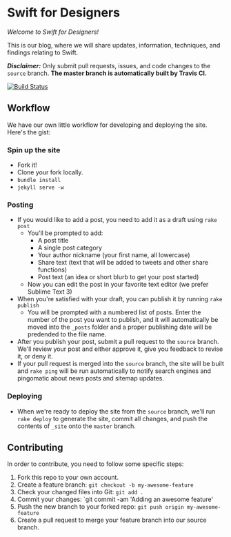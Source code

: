 Swift for Designers
=====================
*Welcome to Swift for Designers!*

This is our blog, where we will share updates, information, techniques, and findings relating to Swift.

***Disclaimer:*** Only submit pull requests, issues, and code changes to the `source` branch. **The master branch is automatically built by Travis CI.**

[![Build Status](https://travis-ci.org/swiftfordesigners/swiftfordesigners.github.io.svg?branch=source)](https://travis-ci.org/swiftfordesigners/swiftfordesigners.github.io)

## Workflow
We have our own little workflow for developing and deploying the site. Here's the gist:

### Spin up the site
- Fork it!
- Clone your fork locally.
- `bundle install`
- `jekyll serve -w`

### Posting
- If you would like to add a post, you need to add it as a draft using `rake post`
  - You'll be prompted to add:
    - A post title
    - A single post category
    - Your author nickname (your first name, all lowercase)
    - Share text (text that will be added to tweets and other share functions)
    - Post text (an idea or short blurb to get your post started)
  - Now you can edit the post in your favorite text editor (we prefer Sublime Text 3)
- When you're satisfied with your draft, you can publish it by running `rake publish`
  - You will be prompted with a numbered list of posts. Enter the number of the post you want to publish, and it will automatically be moved into the `_posts` folder and a proper publishing date will be predended to the file name.
- After you publish your post, submit a pull request to the `source` branch. We'll review your post and either approve it, give you feedback to revise it, or deny it.
- If your pull request is merged into the `source` branch, the site will be built and `rake ping` will be run automatically to notify search engines and pingomatic about news posts and sitemap updates.

### Deploying
- When we're ready to deploy the site from the `source` branch, we'll run `rake deploy` to generate the site, commit all changes, and push the contents of `_site` onto the `master` branch.

## Contributing
In order to contribute, you need to follow some specific steps:

1. Fork this repo to your own account.
2. Create a feature branch: `git checkout -b my-awesome-feature`
3. Check your changed files into Git: `git add .`
4. Commit your changes: `git commit -am 'Adding an awesome feature'
5. Push the new branch to your forked repo: `git push origin my-awesome-feature`
6. Create a pull request to merge your feature branch into our source branch.

